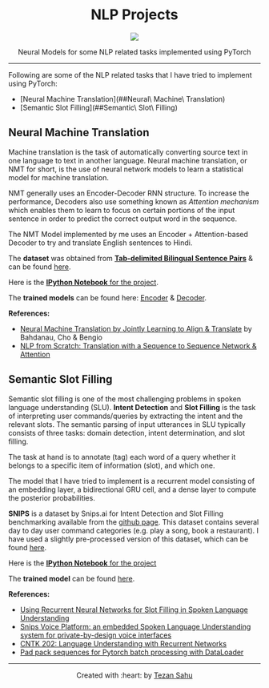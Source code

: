 <h1 align="center">NLP Projects</h1>
<p align="center">
    <img src="https://img.shields.io/badge/Made%20With-PyTorch-blue"></img>
</p>
<p align="center">Neural Models for some NLP related tasks implemented using PyTorch</p>

***

Following are some of the NLP related tasks that I have tried to implement using PyTorch:

- [Neural Machine Translation](##Neural\ Machine\ Translation)
- [Semantic Slot Filling](##Semantic\ Slot\ Filling)

## Neural Machine Translation 

Machine translation is the task of automatically converting source text in one language to text in another language. Neural machine translation, or NMT for short, is the use of neural network models to learn a statistical model for machine translation.

NMT generally uses an Encoder-Decoder RNN structure. To increase the performance, Decoders also use something known as _Attention mechanism_ which enables them to learn to focus on certain portions of the input sentence in order to predict the correct output word in the sequence.

The NMT Model implemented by me uses an Encoder + Attention-based Decoder to try and translate English sentences to Hindi.

The __dataset__ was obtained from [__Tab-delimited Bilingual Sentence Pairs__](http://www.manythings.org/anki/) & can be found [here](https://github.com/tezansahu/NLP_Projects/blob/master/Eng-Hin%20Machine%20Translation%20using%20Seq2Seq/hin-eng.txt).

Here is the [__IPython Notebook__ for the project](https://github.com/tezansahu/NLP_Projects/blob/master/Eng-Hin%20Machine%20Translation%20using%20Seq2Seq/Eng_to_Hin_Translation_using_Seq2Seq.ipynb).

The __trained models__ can be found here: [Encoder](hhttps://github.com/tezansahu/NLP_Projects/blob/master/Eng-Hin%20Machine%20Translation%20using%20Seq2Seq/eng_to_hin_encoder) & [Decoder](https://github.com/tezansahu/NLP_Projects/blob/master/Eng-Hin%20Machine%20Translation%20using%20Seq2Seq/eng_to_hin_attn_decoder).

__References:__
- [Neural Machine Translation by Jointly Learning to Align & Translate](https://arxiv.org/pdf/1409.0473.pdf) by Bahdanau, Cho & Bengio
- [NLP from Scratch: Translation with a Sequence to Sequence Network & Attention](https://pytorch.org/tutorials/intermediate/seq2seq_translation_tutorial.html)



## Semantic Slot Filling

Semantic slot filling is one of the most challenging problems in spoken language understanding (SLU). __Intent Detection__ and __Slot Filling__ is the task of interpreting user commands/queries by extracting the intent and the relevant slots. The semantic parsing of input utterances in SLU typically consists of three tasks: domain detection, intent determination, and slot filling.

The task at hand is to annotate (tag) each word of a query whether it belongs to a specific item of information (slot), and which one.

The model that I have tried to implement is a recurrent model consisting of an embedding layer, a bidirectional GRU cell, and a dense layer to compute the posterior probabilities.

__SNIPS__ is a dataset by Snips.ai for Intent Detection and Slot Filling benchmarking available from the [github page](https://github.com/snipsco/nlu-benchmark). This dataset contains several day to day user command categories (e.g. play a song, book a restaurant). I have used a slightly pre-processed version of this dataset, which can be found [here](https://github.com/tezansahu/NLP_Projects/tree/master/Semantic%20Slot%20Filling/snips).

Here is the [__IPython Notebook__ for the project](https://github.com/tezansahu/NLP_Projects/blob/master/Semantic%20Slot%20Filling/Semantic_Slot_Filling.ipynb)

The __trained model__ can be found [here](https://github.com/tezansahu/NLP_Projects/blob/master/Semantic%20Slot%20Filling/snips_slot_filling_model).

__References:__
- [Using Recurrent Neural Networks for Slot Filling in Spoken Language Understanding](http://www.iro.umontreal.ca/~lisa/pointeurs/taslp_RNNSLU_final_doubleColumn.pdf)
- [Snips Voice Platform: an embedded Spoken Language Understanding system for private-by-design voice interfaces](https://arxiv.org/pdf/1805.10190.pdf)
- [CNTK 202: Language Understanding with Recurrent Networks](https://www.cntk.ai/pythondocs/CNTK_202_Language_Understanding.html)
- [Pad pack sequences for Pytorch batch processing with DataLoader](https://suzyahyah.github.io/pytorch/2019/07/01/DataLoader-Pad-Pack-Sequence.html)

***
<p align='center'>Created with :heart: by <a href="https://www.linkedin.com/in/tezan-sahu/">Tezan Sahu</a></p>